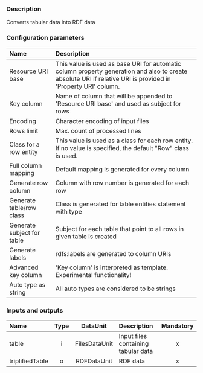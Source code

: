 ### Description

Converts tabular data into RDF data

### Configuration parameters

| Name | Description |
|:----|:----|
|Resource URI base | This value is used as base URI for automatic column property generation and also to create absolute URI if relative URI is provided in 'Property URI' column. |
|Key column | Name of column that will be appended to 'Resource URI base' and used as subject for rows |
|Encoding   | Character encoding of input files |
|Rows limit | Max. count of processed lines |
|Class for a row entity | This value is used as a class for each row entity. If no value is specified, the default "Row" class is used. |
|Full column mapping | Default mapping is generated for every column |
|Generate row column | Column with row number is generated for each row |
|Generate table/row class | Class is generated for table entities statement with type |
|Generate subject for table | Subject for each table that point to all rows in given table is created |
|Generate labels | rdfs:labels are generated to column URIs |
|Advanced key column | 'Key column' is interpreted as template. Experimental functionality! |
|Auto type as string | All auto types are considered to be strings |

### Inputs and outputs

|Name |Type | DataUnit | Description | Mandatory |
|:--------|:------:|:------:|:-------------|:---------------------:|
|table           |i| FilesDataUnit| Input files containing tabular data |x|
|triplifiedTable |o| RDFDataUnit  | RDF data |x|
